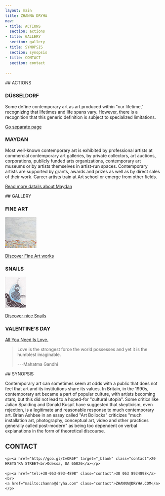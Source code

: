 ```yaml
---
layout: main
title: ZHANNA DRYHA
nav:
- title: ACTIONS
  section: actions
- title: GALLERY
  section: gallery
- title: SYNOPSIS
  section: synopsis
- title: CONTACT
  section: contact
  
---
```


<div class="section" id="actions"/>
## ACTIONS

### DÜSSELDORF

Some define contemporary art as art produced within "our lifetime," recognizing that lifetimes and life spans vary. However, there is a recognition that this generic definition is subject to specialized limitations. 

[Go separate page](./actions/duesseldorf)

### MAYDAN

Most well-known contemporary art is exhibited by professional artists at commercial contemporary art galleries, by private collectors, art auctions, corporations, publicly funded arts organizations, contemporary art museums or by artists themselves in artist-run spaces. Contemporary artists are supported by grants, awards and prizes as well as by direct sales of their work. Career artists train at Art school or emerge from other fields.

[Read more datails about Maydan](./actions/maydan)


<div class="section" id="gallery"/>
## GALLERY

<!--{% include index-slides.html %}-->
### FINE ART

![Fine Art](gallery/fine-art/preview/1.jpg)

[Discover Fine Art works](gallery/fine-art/)


### SNAILS

![Snails](gallery/snails/preview/1.jpg)

[Discover nice Snails](gallery/snails/)


### VALENTINE’S DAY

[All You Need Is Love.](./valentines-day)

> Love is the strongest force the world possesses and yet it is the humblest imaginable.
>
> ---Mahatma Gandhi


<div class="section" id="synopsis"/>
## SYNOPSIS

Contemporary art can sometimes seem at odds with a public that does not feel that art and its institutions share its values. In Britain, in the 1990s, contemporary art became a part of popular culture, with artists becoming stars, but this did not lead to a hoped-for "cultural utopia". Some critics like Julian Spalding and Donald Kuspit have suggested that skepticism, even rejection, is a legitimate and reasonable response to much contemporary art. Brian Ashbee in an essay called "Art Bollocks" criticizes "much installation art, photography, conceptual art, video and other practices generally called post-modern" as being too dependent on verbal explanations in the form of theoretical discourse.

<div class="section" id="contact"/>

## CONTACT
<div class="contact-wrapper">

	<p><a href="http://goo.gl/IvOR6F" target="_blank" class="contact">20 HRETS'KA STREET<br>Odessa, UA 65026</a></p>

	<p><a href="tel:+38-063-893-4898" class="contact">38 063 8934898</a><br>
	<a href="mailto:zhanna@dryha.com" class="contact">ZHANNA@DRYHA.COM</a></p>

</div>

